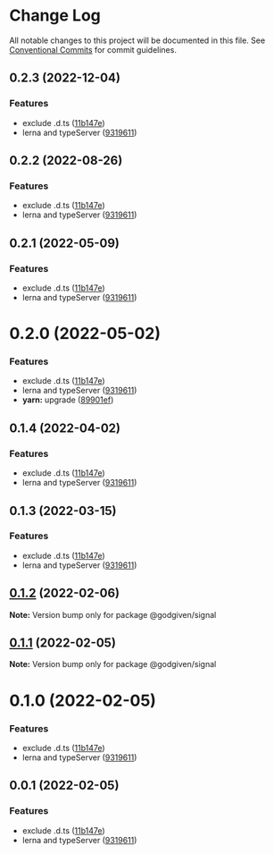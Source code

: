 # Change Log

All notable changes to this project will be documented in this file.
See [Conventional Commits](https://conventionalcommits.org) for commit guidelines.

## 0.2.3 (2022-12-04)


### Features

* exclude .d.ts ([11b147e](https://github.com/godgiven-project/typeServerLib/commit/11b147e5c7d8d2170bc7d3666817245edda6cbf0))
* lerna and typeServer ([9319611](https://github.com/godgiven-project/typeServerLib/commit/9319611c8a75a9d1cec4fcf9f41b413d37d3edf4))






## 0.2.2 (2022-08-26)


### Features

* exclude .d.ts ([11b147e](https://github.com/godgiven-project/typeServerLib/commit/11b147e5c7d8d2170bc7d3666817245edda6cbf0))
* lerna and typeServer ([9319611](https://github.com/godgiven-project/typeServerLib/commit/9319611c8a75a9d1cec4fcf9f41b413d37d3edf4))






## 0.2.1 (2022-05-09)


### Features

* exclude .d.ts ([11b147e](https://github.com/godgiven-project/typeServerLib/commit/11b147e5c7d8d2170bc7d3666817245edda6cbf0))
* lerna and typeServer ([9319611](https://github.com/godgiven-project/typeServerLib/commit/9319611c8a75a9d1cec4fcf9f41b413d37d3edf4))





# 0.2.0 (2022-05-02)


### Features

* exclude .d.ts ([11b147e](https://github.com/godgiven-project/typeServerLib/commit/11b147e5c7d8d2170bc7d3666817245edda6cbf0))
* lerna and typeServer ([9319611](https://github.com/godgiven-project/typeServerLib/commit/9319611c8a75a9d1cec4fcf9f41b413d37d3edf4))
* **yarn:** upgrade ([89901ef](https://github.com/godgiven-project/typeServerLib/commit/89901efe18fb73d05f28224c9bf54e428eab0625))





## 0.1.4 (2022-04-02)


### Features

* exclude .d.ts ([11b147e](https://github.com/godgiven-project/typeServerLib/commit/11b147e5c7d8d2170bc7d3666817245edda6cbf0))
* lerna and typeServer ([9319611](https://github.com/godgiven-project/typeServerLib/commit/9319611c8a75a9d1cec4fcf9f41b413d37d3edf4))





## 0.1.3 (2022-03-15)


### Features

* exclude .d.ts ([11b147e](https://github.com/godgiven-project/typeServerLib/commit/11b147e5c7d8d2170bc7d3666817245edda6cbf0))
* lerna and typeServer ([9319611](https://github.com/godgiven-project/typeServerLib/commit/9319611c8a75a9d1cec4fcf9f41b413d37d3edf4))






## [0.1.2](https://github.com/godgiven-project/typeServerLib/compare/v0.1.1...v0.1.2) (2022-02-06)

**Note:** Version bump only for package @godgiven/signal





## [0.1.1](https://github.com/godgiven-project/typeServerLib/compare/v0.1.0...v0.1.1) (2022-02-05)

**Note:** Version bump only for package @godgiven/signal





# 0.1.0 (2022-02-05)


### Features

* exclude .d.ts ([11b147e](https://github.com/godgiven-project/typeServerLib/commit/11b147e5c7d8d2170bc7d3666817245edda6cbf0))
* lerna and typeServer ([9319611](https://github.com/godgiven-project/typeServerLib/commit/9319611c8a75a9d1cec4fcf9f41b413d37d3edf4))






## 0.0.1 (2022-02-05)


### Features

* exclude .d.ts ([11b147e](https://github.com/godgiven-project/typeServerLib/commit/11b147e5c7d8d2170bc7d3666817245edda6cbf0))
* lerna and typeServer ([9319611](https://github.com/godgiven-project/typeServerLib/commit/9319611c8a75a9d1cec4fcf9f41b413d37d3edf4))
